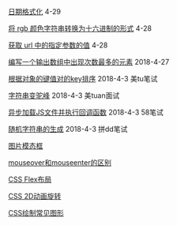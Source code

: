 [日期格式化](https://github.com/Rain120/Web-Study/blob/master/%E6%97%A5%E6%9C%9F%E6%A0%BC%E5%BC%8F%E5%8C%96.js.js) 4-29

[将 rgb 颜色字符串转换为十六进制的形式](https://github.com/Rain120/Web-Study/blob/master/%E5%B0%86%20rgb%20%E9%A2%9C%E8%89%B2%E5%AD%97%E7%AC%A6%E4%B8%B2%E8%BD%AC%E6%8D%A2%E4%B8%BA%E5%8D%81%E5%85%AD%E8%BF%9B%E5%88%B6%E7%9A%84%E5%BD%A2%E5%BC%8F.js) 4-28

[获取 url 中的指定参数的值](https://github.com/Rain120/Web-Study/blob/master/%E8%8E%B7%E5%8F%96%20url%20%E4%B8%AD%E7%9A%84%E6%8C%87%E5%AE%9A%E5%8F%82%E6%95%B0%E7%9A%84%E5%80%BC.js) 4-28

[编写一个输出数组中出现次数最多的元素](https://github.com/Rain120/Web-Study/blob/master/%E7%BC%96%E5%86%99%E4%B8%80%E4%B8%AA%E8%BE%93%E5%87%BA%E6%95%B0%E7%BB%84%E4%B8%AD%E5%87%BA%E7%8E%B0%E6%AC%A1%E6%95%B0%E6%9C%80%E5%A4%9A%E7%9A%84%E5%85%83%E7%B4%A0.js) 2018-4-27

[根据对象的键值对的key排序](https://github.com/Rain120/Web-Study/blob/master/%E5%AF%B9%E8%B1%A1%E7%9A%84%E9%94%AE%E5%80%BC%E5%AF%B9%E7%9A%84key%E6%8E%92%E5%BA%8F.js) 2018-4-3 美tu笔试

[字符串变驼峰](https://github.com/Rain120/Web-Study/blob/master/%E5%AD%97%E7%AC%A6%E4%B8%B2%E5%8F%98%E9%A9%BC%E5%B3%B0.js) 2018-4-3 美tuan面试

[异步加载JS文件并执行回调函数](https://github.com/Rain120/Web-Study/blob/master/%E5%BC%82%E6%AD%A5%E5%8A%A0%E8%BD%BDJS%E6%96%87%E4%BB%B6%E5%B9%B6%E6%89%A7%E8%A1%8C%E5%9B%9E%E8%B0%83%E5%87%BD%E6%95%B0.js) 2018-4-3 58笔试

[随机字符串的生成](https://github.com/Rain120/Web-Study/blob/master/%E9%9A%8F%E6%9C%BA%E5%AD%97%E7%AC%A6%E4%B8%B2%E7%9A%84%E7%94%9F%E6%88%90.js) 2018-4-3 拼dd笔试

[图片模态框](https://github.com/Rain120/Web-Study/blob/master/%E5%9B%BE%E7%89%87%E6%A8%A1%E6%80%81%E6%A1%86.html)

[mouseover和mouseenter的区别](https://github.com/Rain120/Web-Study/blob/master/mouseover%E5%92%8Cmouseenter%E7%9A%84%E5%8C%BA%E5%88%AB.html)

[CSS Flex布局](https://github.com/Rain120/Web-Study/blob/master/CSS%20Flex%E5%B8%83%E5%B1%80.html)

[CSS 2D动画旋转](https://github.com/Rain120/Web-Study/blob/master/CSS3%202D%E5%8A%A8%E7%94%BB%E6%97%8B%E8%BD%AC.html)

[CSS绘制常见图形](https://github.com/Rain120/Web-Study/blob/master/CSS%E7%BB%98%E5%88%B6%E5%B8%B8%E8%A7%81%E5%9B%BE%E5%BD%A2.html)

